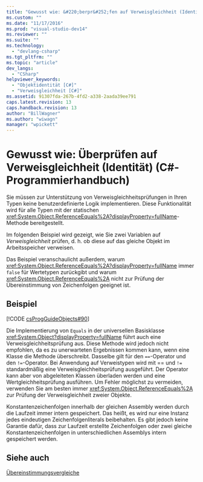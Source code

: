 ```yaml
---
title: "Gewusst wie: &#220;berpr&#252;fen auf Verweisgleichheit (Identit&#228;t) (C#-Programmierhandbuch) | Microsoft Docs"
ms.custom: ""
ms.date: "11/17/2016"
ms.prod: "visual-studio-dev14"
ms.reviewer: ""
ms.suite: ""
ms.technology: 
  - "devlang-csharp"
ms.tgt_pltfrm: ""
ms.topic: "article"
dev_langs: 
  - "CSharp"
helpviewer_keywords: 
  - "Objektidentität [C#]"
  - "Verweisgleichheit [C#]"
ms.assetid: 91307fda-267b-4fd2-a338-2aada39ee791
caps.latest.revision: 13
caps.handback.revision: 13
author: "BillWagner"
ms.author: "wiwagn"
manager: "wpickett"
---
```

# Gewusst wie: &#220;berpr&#252;fen auf Verweisgleichheit (Identit&#228;t) (C#-Programmierhandbuch)
Sie müssen zur Unterstützung von Verweisgleichheitsprüfungen in Ihren Typen keine benutzerdefinierte Logik implementieren.  Diese Funktionalität wird für alle Typen mit der statischen <xref:System.Object.ReferenceEquals%2A?displayProperty=fullName>\-Methode bereitgestellt.  
  
 Im folgenden Beispiel wird gezeigt, wie Sie zwei Variablen auf *Verweisgleichheit* prüfen, d. h. ob diese auf das gleiche Objekt im Arbeitsspeicher verweisen.  
  
 Das Beispiel veranschaulicht außerdem, warum <xref:System.Object.ReferenceEquals%2A?displayProperty=fullName> immer `false` für Wertetypen zurückgibt und warum <xref:System.Object.ReferenceEquals%2A> nicht zur Prüfung der Übereinstimmung von Zeichenfolgen geeignet ist.  
  
## Beispiel  
 [!CODE [csProgGuideObjects#90](../CodeSnippet/VS_Snippets_VBCSharp/csProgGuideObjects#90)]  
  
 Die Implementierung von `Equals` in der universellen Basisklasse <xref:System.Object?displayProperty=fullName> führt auch eine Verweisgleichheitsprüfung aus. Diese Methode wird jedoch nicht empfohlen, da es zu unerwarteten Ergebnissen kommen kann, wenn eine Klasse die Methode überschreibt.  Dasselbe gilt für den `==`\-Operator und den `!=`\-Operator.  Bei Anwendung auf Verweistypen wird mit \=\= und `!=` standardmäßig eine Verweisgleichheitsprüfung ausgeführt.  Der Operator kann aber von abgeleiteten Klassen überladen werden und eine Wertgleichheitsprüfung ausführen.  Um Fehler möglichst zu vermeiden, verwenden Sie am besten immer <xref:System.Object.ReferenceEquals%2A> zur Prüfung der Verweisgleichheit zweier Objekte.  
  
 Konstantenzeichenfolgen innerhalb der gleichen Assembly werden durch die Laufzeit immer intern gespeichert.  Das heißt, es wird nur eine Instanz jedes eindeutigen Zeichenfolgenliterals beibehalten.  Es gibt jedoch keine Garantie dafür, dass zur Laufzeit erstellte Zeichenfolgen oder zwei gleiche Konstantenzeichenfolgen in unterschiedlichen Assemblys intern gespeichert werden.  
  
## Siehe auch  
 [Übereinstimmungsvergleiche](../../../csharp/programming-guide/statements-expressions-operators/equality-comparisons.md)